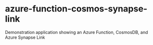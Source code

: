 # azure-function-cosmos-synapse-link
Demonstration application showing an Azure Function, CosmosDB, and Azure Synapse Link  
